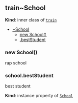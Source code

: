 <a name="Rapper.train..School"></a>

## train~School
**Kind**: inner class of <code>[train](#Rapper.train)</code>  

* [~School](#Rapper.train..School)
    * [new School()](#new_Rapper.train..School_new)
    * [.bestStudent](#Rapper.train..School+bestStudent)

<a name="new_Rapper.train..School_new"></a>

### new School()
rap school

<a name="Rapper.train..School+bestStudent"></a>

### school.bestStudent
best student

**Kind**: instance property of <code>[School](#Rapper.train..School)</code>  
